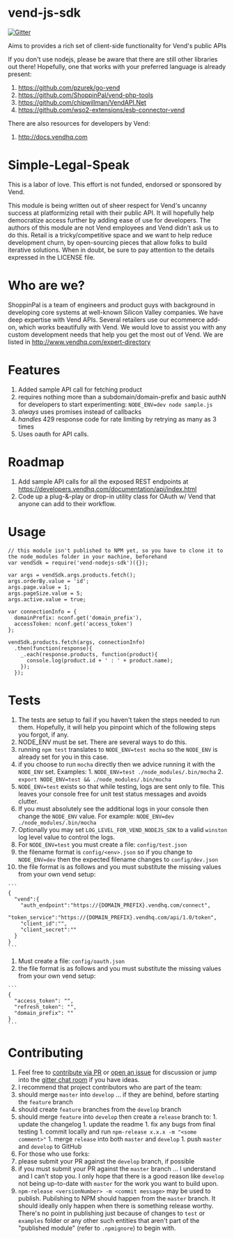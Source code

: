vend-js-sdk
===========

[![Gitter](https://badges.gitter.im/Join%20Chat.svg)](https://gitter.im/ShoppinPal/vend-nodejs-sdk?utm_source=badge&utm_medium=badge&utm_campaign=pr-badge&utm_content=badge)

Aims to provides a rich set of client-side functionality for Vend's public APIs

If you don't use nodejs, please be aware that there are still other libraries out there! Hopefully, one that works with your preferred language is already present:

1. https://github.com/pzurek/go-vend
2. https://github.com/ShoppinPal/vend-php-tools
3. https://github.com/chipwillman/VendAPI.Net
4. https://github.com/wso2-extensions/esb-connector-vend

There are also resources for developers by Vend:

1. http://docs.vendhq.com

Simple-Legal-Speak
==================

This is a labor of love. This effort is not funded, endorsed or sponsored by Vend.

This module is being written out of sheer respect for Vend's uncanny success at platformizing retail with their public API. It will hopefully help democratize access further by adding ease of use for developers. The authors of this module are not Vend employees and Vend didn't ask us to do this. Retail is a tricky/competitive space and we want to help reduce development churn, by open-sourcing pieces that allow folks to build iterative solutions. When in doubt, be sure to pay attention to the details expressed in the LICENSE file.

Who are we?
===========

ShoppinPal is a team of engineers and product guys with background in developing core systems at well-known Silicon Valley companies. We have deep expertise with Vend APIs. Several retailers use our ecommerce add-on, which works beautifully with Vend. We would love to assist you with any custom development needs that help you get the most out of Vend. We are listed in http://www.vendhq.com/expert-directory

Features
========
1. Added sample API call for fetching product
  1. requires nothing more than a subdomain/domain-prefix and basic authN for developers to start experimenting: `NODE_ENV=dev node sample.js`
  2. *always* uses promises instead of callbacks
  3. *handles* 429 response code for rate limiting by retrying as many as 3 times
2. Uses oauth for API calls.

Roadmap
=======

1. Add sample API calls for all the exposed REST endpoints at https://developers.vendhq.com/documentation/api/index.html
2. Code up a plug-&-play or drop-in utility class for OAuth w/ Vend that anyone can add to their workflow.

Usage
=====
```
// this module isn't published to NPM yet, so you have to clone it to the node_modules folder in your machine, beforehand
var vendSdk = require('vend-nodejs-sdk')({}); 

var args = vendSdk.args.products.fetch();
args.orderBy.value = 'id';
args.page.value = 1;
args.pageSize.value = 5;
args.active.value = true;

var connectionInfo = {
  domainPrefix: nconf.get('domain_prefix'),
  accessToken: nconf.get('access_token')
};

vendSdk.products.fetch(args, connectionInfo)
  .then(function(response){
    _.each(response.products, function(product){
      console.log(product.id + ' : ' + product.name);
    });
  });

```

Tests
=====

1. The tests are setup to fail if you haven't taken the steps needed to run them. Hopefully, it will help you pinpoint which of the following steps you forgot, if any.
1. NODE_ENV must be set. There are several ways to do this.
  1. running `npm test` translates to `NODE_ENV=test mocha` so the `NODE_ENV` is already set for you in this case.
  1. if you choose to run `mocha` directly then we advice running it with the `NODE_ENV` set. Examples:
    1. `NODE_ENV=test ./node_modules/.bin/mocha`
    2. `export NODE_ENV=test && ./node_modules/.bin/mocha`
1. `NODE_ENV=test` exists so that while testing, logs are sent only to file. This leaves your console free for unit test status messages and avoids clutter.
  1. If you must absolutely see the additional logs in your console then change the `NODE_ENV` value. For example: `NODE_ENV=dev ./node_modules/.bin/mocha` 
1. Optionally you may set `LOG_LEVEL_FOR_VEND_NODEJS_SDK` to a valid `winston` log level value to control the logs.
1. For `NODE_ENV=test` you must create a file: `config/test.json`
  1. the filename format is `config/<env>.json` so if you change to `NODE_ENV=dev` then the expected filename changes to `config/dev.json`
  1. the file format is as follows and you must substitute the missing values from your own vend setup:

    ```
    {
      "vend":{
        "auth_endpoint":"https://{DOMAIN_PREFIX}.vendhq.com/connect",
        "token_service":"https://{DOMAIN_PREFIX}.vendhq.com/api/1.0/token",
        "client_id":"",
        "client_secret":""
      }
    }
    ```
1. Must create a file: `config/oauth.json`
  1. the file format is as follows and you must substitute the missing values from your own vend setup:

    ```
    {
      "access_token": "",
      "refresh_token": "",
      "domain_prefix": ""
    }
    ```

Contributing
============

1. Feel free to [contribute via PR](https://github.com/ShoppinPal/vend-nodejs-sdk/pulls) or [open an issue](https://github.com/ShoppinPal/vend-nodejs-sdk/issues) for discussion or jump into the [gitter chat room](https://gitter.im/ShoppinPal/vend-nodejs-sdk) if you have ideas.
1. I recommend that project contributors who are part of the team:
  1. should merge `master` into `develop` ... if they are behind, before starting the `feature` branch
  1. should create `feature` branches from the `develop` branch
  1. should merge `feature` into `develop` then create a `release` branch to:
    1. update the changelog
    1. update the readme
    1. fix any bugs from final testing
    1. commit locally and run `npm-release x.x.x -m "<some comment>"`
    1. merge `release` into both `master` and `develop`
    1. push `master` and `develop` to GitHub
1. For those who use forks:
  1. please submit your PR against the `develop` branch, if possible
  1. if you must submit your PR against the `master` branch ... I understand and I can't stop you. I only hope that there is a good reason like `develop` not being up-to-date with `master` for the work you want to build upon.
1. `npm-release <versionNumber> -m <commit message>` may be used to publish. Pubilshing to NPM should happen from the `master` branch. It should ideally only happen when there is something release worthy. There's no point in publishing just because of changes to `test` or `examples` folder or any other such entities that aren't part of the "published module" (refer to `.npmignore`) to begin with.
